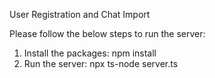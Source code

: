 User Registration and Chat Import

Please follow the below steps to run the server:
1. Install the packages: npm install
2. Run the server: npx ts-node server.ts
